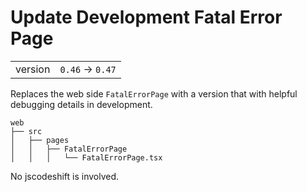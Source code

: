 # Update Development Fatal Error Page

|         |                  |
|:--------|:-----------------|
| version | `0.46` -> `0.47` |

Replaces the web side `FatalErrorPage` with a version that with helpful debugging details in development.

```
web
├── src
│   ├── pages
│   │   ├── FatalErrorPage
│   │   │   └── FatalErrorPage.tsx
```

No jscodeshift is involved.


